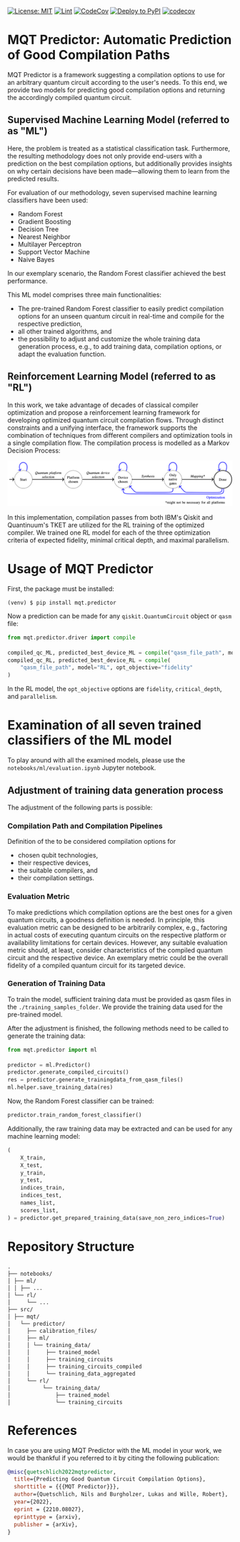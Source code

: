 [![License: MIT](https://img.shields.io/badge/license-MIT-blue.svg?style=flat-square)](https://opensource.org/licenses/MIT)
[![Lint](https://github.com/cda-tum/MQTPredictor/actions/workflows/linter.yml/badge.svg)](https://github.com/cda-tum/MQTPredictor/actions/workflows/linter.yml)
[![CodeCov](https://github.com/cda-tum/MQTPredictor/actions/workflows/coverage.yml/badge.svg)](https://github.com/cda-tum/MQTPredictor/actions/workflows/coverage.yml)
[![Deploy to PyPI](https://github.com/cda-tum/MQTPredictor/actions/workflows/deploy.yml/badge.svg)](https://github.com/cda-tum/MQTPredictor/actions/workflows/deploy.yml)
[![codecov](https://codecov.io/gh/cda-tum/MQTPredictor/branch/main/graph/badge.svg?token=ZL5js1wjrB)](https://codecov.io/gh/cda-tum/MQTPredictor)

# MQT Predictor: Automatic Prediction of Good Compilation Paths

MQT Predictor is a framework suggesting a compilation options to use for an arbitrary quantum circuit according to the user's needs.
To this end, we provide two models for predicting good compilation options and returning the accordingly compiled quantum circuit.

## Supervised Machine Learning Model (referred to as "ML")

Here, the problem is treated as a statistical classification task.
Furthermore, the resulting methodology does not only provide end-users with a prediction on the best compilation options,
but additionally provides insights on why certain decisions have been made—allowing them to learn from the predicted results.

For evaluation of our methodology, seven supervised machine learning classifiers have been used:

- Random Forest
- Gradient Boosting
- Decision Tree
- Nearest Neighbor
- Multilayer Perceptron
- Support Vector Machine
- Naive Bayes

In our exemplary scenario, the Random Forest classifier achieved the best performance.

This ML model comprises three main functionalities:

- The pre-trained Random Forest classifier to easily predict compilation options for an unseen quantum circuit
  in real-time and compile for the respective prediction,
- all other trained algorithms, and
- the possibility to adjust and customize the whole training data generation process, e.g., to add training data, compilation options, or adapt the evaluation function.

## Reinforcement Learning Model (referred to as "RL")

In this work, we take advantage of decades of classical compiler optimization and propose a
reinforcement learning framework for developing optimized quantum circuit compilation flows.
Through distinct constraints and a unifying interface, the framework supports the combination of techniques
from different compilers and optimization tools in a single compilation flow.
The compilation process is modelled as a Markov Decision Process:

![](https://raw.githubusercontent.com/cda-tum/mqtpredictor/main/img/mdp.png)

In this implementation, compilation passes from both IBM's Qiskit and Quantinuum's TKET are utilized for the RL training
of the optimized compiler.
We trained one RL model for each of the three optimization criteria of expected fidelity, minimal critical depth, and
maximal parallelism.

# Usage of MQT Predictor

First, the package must be installed:

```console
(venv) $ pip install mqt.predictor
```

Now a prediction can be made for any `qiskit.QuantumCircuit` object or `qasm` file:

```python
from mqt.predictor.driver import compile

compiled_qc_ML, predicted_best_device_ML = compile("qasm_file_path", model="ML")
compiled_qc_RL, predicted_best_device_RL = compile(
    "qasm_file_path", model="RL", opt_objective="fidelity"
)
```

In the RL model, the `opt_objective` options are `fidelity`, `critical_depth`, and `parallelism`.

# Examination of all seven trained classifiers of the ML model

To play around with all the examined models, please use the `notebooks/ml/evaluation.ipynb` Jupyter notebook.

## Adjustment of training data generation process

The adjustment of the following parts is possible:

### Compilation Path and Compilation Pipelines

Definition of the to be considered compilation options for

- chosen qubit technologies,
- their respective devices,
- the suitable compilers, and
- their compilation settings.

### Evaluation Metric

To make predictions which compilation options are the best ones for a given quantum circuits, a goodness definition is needed.
In principle, this evaluation metric can be designed to be arbitrarily complex, e.g., factoring in actual costs of executing quantum circuits on the respective platform or availability limitations for certain devices.
However, any suitable evaluation metric should, at least, consider characteristics of the compiled quantum circuit and the respective device.
An exemplary metric could be the overall fidelity of a compiled quantum circuit for its targeted device.

### Generation of Training Data

To train the model, sufficient training data must be provided as qasm files in the `./training_samples_folder`.
We provide the training data used for the pre-trained model.

After the adjustment is finished, the following methods need to be called to generate the training data:

```python
from mqt.predictor import ml

predictor = ml.Predictor()
predictor.generate_compiled_circuits()
res = predictor.generate_trainingdata_from_qasm_files()
ml.helper.save_training_data(res)
```

Now, the Random Forest classifier can be trained:

```python
predictor.train_random_forest_classifier()
```

Additionally, the raw training data may be extracted and can be used for any machine learning model:

```python
(
    X_train,
    X_test,
    y_train,
    y_test,
    indices_train,
    indices_test,
    names_list,
    scores_list,
) = predictor.get_prepared_training_data(save_non_zero_indices=True)
```

# Repository Structure

```
.
├── notebooks/
│ ├── ml/
│ │ ├── ...
│ └── rl/
│     └── ...
├── src/
│ ├── mqt/
│   └── predictor/
│     ├── calibration_files/
│     ├── ml/
│     │ └── training_data/
│     │     ├── trained_model
│     │     ├── training_circuits
│     │     ├── training_circuits_compiled
│     │     └── training_data_aggregated
│     └── rl/
│          └── training_data/
│              ├── trained_model
│              └── training_circuits
```

# References

In case you are using MQT Predictor with the ML model in your work, we would be thankful if you referred to it by citing the following publication:

```bibtex
@misc{quetschlich2022mqtpredictor,
  title={Predicting Good Quantum Circuit Compilation Options},
  shorttitle = {{{MQT Predictor}}},
  author={Quetschlich, Nils and Burgholzer, Lukas and Wille, Robert},
  year={2022},
  eprint = {2210.08027},
  eprinttype = {arxiv},
  publisher = {arXiv},
}
```
